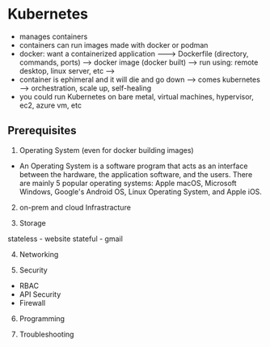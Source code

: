 # Kubernetes

- manages containers
- containers can run images made with docker or podman
- docker: want a containerized application ---> Dockerfile (directory, commands, ports) --> docker image (docker built) --> run using: remote desktop, linux server, etc --> 
- container is ephimeral and it will die and go down --> comes kubernetes --> orchestration, scale up, self-healing
- you could run Kubernetes on bare metal, virtual machines, hypervisor, ec2, azure vm, etc

## Prerequisites

1. Operating System (even for docker building images)

- An Operating System is a software program that acts as an interface between the hardware, the application software, and the users. There are mainly 5 popular operating systems: Apple macOS, Microsoft Windows, Google's Android OS, Linux Operating System, and Apple iOS.

2. on-prem and cloud Infrastracture

3. Storage


stateless - website
stateful - gmail


4. Networking

5. Security

- RBAC
- API Security
- Firewall

6. Programming


7. Troubleshooting




